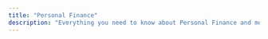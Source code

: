```yaml
---
title: "Personal Finance"
description: "Everything you need to know about Personal Finance and more Earn Money Online."
---
```

